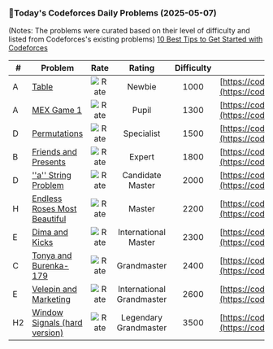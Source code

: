 ### 🌟Today's Codeforces Daily Problems (2025-05-07)
(Notes: The problems were curated based on their level of difficulty and listed from Codeforces's existing problems)
[10 Best Tips to Get Started with Codeforces](https://github.com/ika9810/Codeforces-Daily-Problems/blob/main/10%20Best%20Tips%20to%20Get%20Started%20with%20Codeforces.md)

| # | Problem | Rate| Rating | Difficulty | Contest |
|---| ----- | :--------: | :----------: | :----------: | ---------- |
|A|[Table](https://codeforces.com/contest/359/problem/A)|![Rate](https://img.shields.io/badge/Newbie-1000-lightgrey)|Newbie|1000|[https://codeforces.com/contest/359](https://codeforces.com/contest/359)|
|A|[MEX Game 1](https://codeforces.com/contest/1943/problem/A)|![Rate](https://img.shields.io/badge/Pupil-1300-brightgreen)|Pupil|1300|[https://codeforces.com/contest/1943](https://codeforces.com/contest/1943)|
|D|[Permutations](https://codeforces.com/contest/48/problem/D)|![Rate](https://img.shields.io/badge/Specialist-1500-9cf)|Specialist|1500|[https://codeforces.com/contest/48](https://codeforces.com/contest/48)|
|B|[Friends and Presents](https://codeforces.com/contest/483/problem/B)|![Rate](https://img.shields.io/badge/Expert-1800-blue)|Expert|1800|[https://codeforces.com/contest/483](https://codeforces.com/contest/483)|
|D|[''a'' String Problem](https://codeforces.com/contest/1984/problem/D)|![Rate](https://img.shields.io/badge/Candidate%20Master-2000-blueviolet)|Candidate Master|2000|[https://codeforces.com/contest/1984](https://codeforces.com/contest/1984)|
|H|[Endless Roses Most Beautiful](https://codeforces.com/contest/926/problem/H)|![Rate](https://img.shields.io/badge/Master-2200-orange)|Master|2200|[https://codeforces.com/contest/926](https://codeforces.com/contest/926)|
|E|[Dima and Kicks](https://codeforces.com/contest/358/problem/E)|![Rate](https://img.shields.io/badge/International%20Master-2300-orange)|International Master|2300|[https://codeforces.com/contest/358](https://codeforces.com/contest/358)|
|C|[Tonya and Burenka-179](https://codeforces.com/contest/1718/problem/C)|![Rate](https://img.shields.io/badge/Grandmaster-2400-red)|Grandmaster|2400|[https://codeforces.com/contest/1718](https://codeforces.com/contest/1718)|
|E|[Velepin and Marketing](https://codeforces.com/contest/1793/problem/E)|![Rate](https://img.shields.io/badge/International%20Grandmaster-2600-red)|International Grandmaster|2600|[https://codeforces.com/contest/1793](https://codeforces.com/contest/1793)|
|H2|[Window Signals (hard version)](https://codeforces.com/contest/1781/problem/H2)|![Rate](https://img.shields.io/badge/Legendary%20Grandmaster-3500-red)|Legendary Grandmaster|3500|[https://codeforces.com/contest/1781](https://codeforces.com/contest/1781)|
